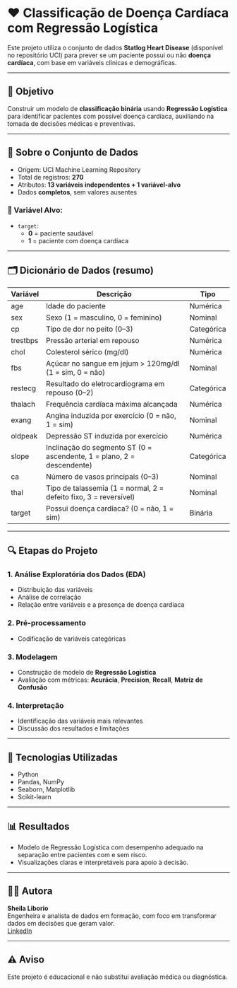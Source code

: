 # ❤️ Classificação de Doença Cardíaca com Regressão Logística

Este projeto utiliza o conjunto de dados **Statlog Heart Disease** (disponível no repositório UCI) para prever se um paciente possui ou não **doença cardíaca**, com base em variáveis clínicas e demográficas.

---

## 📌 Objetivo

Construir um modelo de **classificação binária** usando **Regressão Logística** para identificar pacientes com possível doença cardíaca, auxiliando na tomada de decisões médicas e preventivas.

---

## 📂 Sobre o Conjunto de Dados

- Origem: UCI Machine Learning Repository
- Total de registros: **270**
- Atributos: **13 variáveis independentes + 1 variável-alvo**
- Dados **completos**, sem valores ausentes

### 🎯 Variável Alvo:
- `target`:  
  - **0** = paciente saudável  
  - **1** = paciente com doença cardíaca

---

## 🗂️ Dicionário de Dados (resumo)

| Variável     | Descrição                                               | Tipo         |
|--------------|----------------------------------------------------------|--------------|
| age          | Idade do paciente                                        | Numérica     |
| sex          | Sexo (1 = masculino, 0 = feminino)                       | Nominal      |
| cp           | Tipo de dor no peito (0–3)                               | Categórica   |
| trestbps     | Pressão arterial em repouso                              | Numérica     |
| chol         | Colesterol sérico (mg/dl)                                | Numérica     |
| fbs          | Açúcar no sangue em jejum > 120mg/dl (1 = sim, 0 = não) | Nominal      |
| restecg      | Resultado do eletrocardiograma em repouso (0–2)          | Categórica   |
| thalach      | Frequência cardíaca máxima alcançada                     | Numérica     |
| exang        | Angina induzida por exercício (0 = não, 1 = sim)         | Nominal      |
| oldpeak      | Depressão ST induzida por exercício                      | Numérica     |
| slope        | Inclinação do segmento ST (0 = ascendente, 1 = plano, 2 = descendente) | Categórica |
| ca           | Número de vasos principais (0–3)                         | Nominal      |
| thal         | Tipo de talassemia (1 = normal, 2 = defeito fixo, 3 = reversível) | Nominal |
| target       | Possui doença cardíaca? (0 = não, 1 = sim)               | Binária      |

---

## 🔍 Etapas do Projeto

### 1. Análise Exploratória dos Dados (EDA)
- Distribuição das variáveis
- Análise de correlação
- Relação entre variáveis e a presença de doença cardíaca

### 2. Pré-processamento
- Codificação de variáveis categóricas

### 3. Modelagem
- Construção de modelo de **Regressão Logística**
- Avaliação com métricas: **Acurácia**, **Precision**, **Recall**, **Matriz de Confusão**

### 4. Interpretação
- Identificação das variáveis mais relevantes
- Discussão dos resultados e limitações

---

## 🧰 Tecnologias Utilizadas

- Python
- Pandas, NumPy
- Seaborn, Matplotlib
- Scikit-learn

---

## 📊 Resultados

- Modelo de Regressão Logística com desempenho adequado na separação entre pacientes com e sem risco.
- Visualizações claras e interpretáveis para apoio à decisão.

---

## 👩‍💻 Autora

**Sheila Liborio**  
Engenheira e analista de dados em formação, com foco em transformar dados em decisões que geram valor.  
[LinkedIn](https://www.linkedin.com/in/sheilaliborio)

---

## ⚠️ Aviso

Este projeto é educacional e não substitui avaliação médica ou diagnóstica.  
